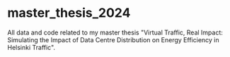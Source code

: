 # master_thesis_2024

All data and code related to my master thesis "Virtual Traffic, Real Impact: Simulating the Impact of Data Centre Distribution on Energy Efficiency in Helsinki Traffic". 
